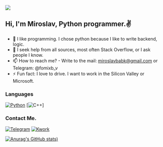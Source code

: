![](https://cdn.kwork.com/files/cover/27/13157113-1660515889_x2.jpg)

## Hi, I'm Miroslav, Python programmer.✌

- 🔭 I like programming. I chose python because I like to write backend, logic. 
- 🤔 I seek help from all sources, most often Stack Overflow, or I ask people I know.
- 📫 How to reach me? - Write to the mail: miroslavbabk@gmail.com or Telegram: @fomixb_v 
- ⚡ Fun fact: I love to drive. I want to work in the Silicon Valley or Microsoft.

### Languages

[![Python](https://img.shields.io/badge/-Python-545352?style=for-the-badge&logo=python)](https://t.me/fomixb_v)
[![C++](https://img.shields.io/badge/-C++-545352?style=for-the-badge&logo=C%2b%2b&logoColor=6296CC)]

### Contact Me.

[![Telegram](https://img.shields.io/badge/-Telegram-545352?style=for-the-badge&logo=telegram)](https://t.me/fomixb_v)
[![Kwork](https://img.shields.io/badge/-Kwork-545352?style=for-the-badge&logo=)](https://kwork.ru/script-programming/22199519/napishu-bota-dlya-telegram)



[![Anurag's GitHub stats](https://github-readme-stats.vercel.app/api?username=mbpressf&show_icons=true&theme=radical))](https://github.com/anuraghazra/github-readme-stats)

